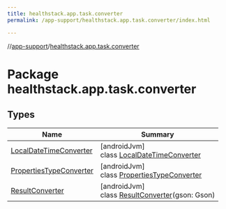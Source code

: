 ```yaml
---
title: healthstack.app.task.converter
permalink: /app-support/healthstack.app.task.converter/index.html

---
```

//[app-support](/app-support.html)/[healthstack.app.task.converter](index.html)



# Package healthstack.app.task.converter



## Types


| Name | Summary |
|---|---|
| [LocalDateTimeConverter](-local-date-time-converter/index.html) | [androidJvm]<br>class [LocalDateTimeConverter](-local-date-time-converter/index.html) |
| [PropertiesTypeConverter](-properties-type-converter/index.html) | [androidJvm]<br>class [PropertiesTypeConverter](-properties-type-converter/index.html) |
| [ResultConverter](-result-converter/index.html) | [androidJvm]<br>class [ResultConverter](-result-converter/index.html)(gson: Gson) |


